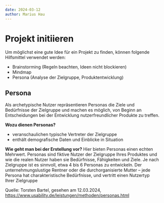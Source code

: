```yaml
---
date: 2024-03-12
author: Marius Hau
---
```

# Projekt initiieren

Um möglichst eine gute Idee für ein Projekt zu finden, können folgende Hilfsmittel verwendet werden:

- Brainstorming (Regeln beachten, Ideen nicht blockieren)
- Mindmap
- Persona (Analyse der Zielgruppe, Produktentwicklung)

## Persona

Als archetypische Nutzer repräsentieren Personas die Ziele und Bedürfnisse der Zielgruppe und machen es möglich, von Beginn an Entscheidungen bei der Entwicklung nutzerfreundlicher Produkte zu treffen.

**Wozu dienen Personas?**
- veranschaulichen typische Vertreter der Zielgruppe
- enthält demografische Daten und Einblicke in Situation

**Wie geht man bei der Erstellung vor?**
Hier bieten Personas einen echten Mehrwert. Personas sind fiktive Nutzer der Zielgruppe Ihres Produktes und wie die realen Nutzer haben sie Bedürfnisse, Fähigkeiten und Ziele.
Je nach Zielgruppe ist es sinnvoll, etwa 4 bis 6 Personas zu entwickeln. Der unternehmungslustige Rentner oder die durchorganisierte Mutter – jede Persona hat charakteristische Bedürfnisse, und vertritt einen Nutzertyp Ihrer Zielgruppe


Quelle: Torsten Bartel, gesehen am 12.03.2024, https://www.usability.de/leistungen/methoden/personas.html